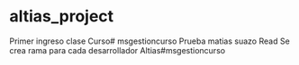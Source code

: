  # altias_project

Primer ingreso clase Curso# msgestioncurso
Prueba matias suazo Read
Se crea rama para cada desarrollador Altias#msgestioncurso
